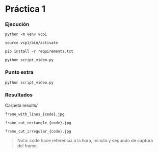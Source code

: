 # Práctica 1
### Ejecución

```
python -m venv vcp1

source vcp1/bin/activate

pip install -r requirements.txt
```

```
python script_video.py
```

### Punto extra

```
python script_video.py
```

### Resultados
Carpeta results/

```
frame_with_lines_{code}.jpg

frame_cut_rectangle_{code}.jpg

frame_cut_irregular_{code}.jpg
```

> Nota: code hace referencia a la hora, minuto y segundo de captura del frame.